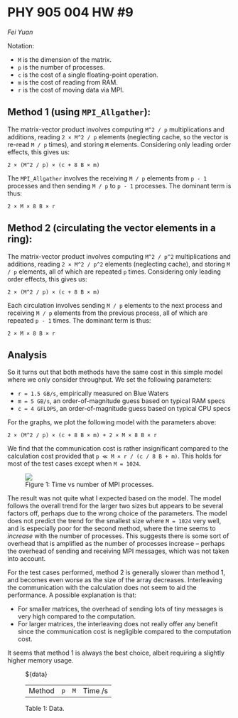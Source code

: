 # PHY 905 004 HW #9

<address rel="author">Fei Yuan</address>

Notation:

  - `M` is the dimension of the matrix.
  - `p` is the number of processes.
  - `c` is the cost of a single floating-point operation.
  - `m` is the cost of reading from RAM.
  - `r` is the cost of moving data via MPI.

## Method 1 (using `MPI_Allgather`):

The matrix-vector product involves computing `M^2 / p` multiplications and additions, reading `2 × M^2 / p` elements (neglecting cache, so the vector is re-read `M / p` times), and storing `M` elements.  Considering only leading order effects, this gives us:

~~~equation
2 × (M^2 / p) × (c + 8 B × m)
~~~

The `MPI_Allgather` involves the receiving `M / p` elements from `p - 1` processes and then sending `M / p` to `p - 1` processes.  The dominant term is thus:

~~~equation
2 × M × 8 B × r
~~~

## Method 2 (circulating the vector elements in a ring):

The matrix-vector product involves computing `M^2 / p^2` multiplications and additions, reading `2 × M^2 / p^2` elements (neglecting cache), and storing `M / p` elements, all of which are repeated `p` times.  Considering only leading order effects, this gives us:

~~~equation
2 × (M^2 / p) × (c + 8 B × m)
~~~

Each circulation involves sending `M / p` elements to the next process and receiving `M / p` elements from the previous process, all of which are repeated `p - 1` times.  The dominant term is thus:

~~~equation
2 × M × 8 B × r
~~~

## Analysis

So it turns out that both methods have the same cost in this simple model where we only consider throughput.  We set the following parameters:

  - `r = 1.5 GB/s`, empirically measured on Blue Waters
  - `m = 5 GB/s`, an order-of-magnitude guess based on typical RAM specs
  - `c = 4 GFLOPS`, an order-of-magnitude guess based on typical CPU specs

For the graphs, we plot the following model with the parameters above:

~~~equation
2 × (M^2 / p) × (c + 8 B × m) + 2 × M × 8 B × r
~~~

We find that the communication cost is rather insignificant compared to the calculation cost provided that `p ≪ M × r / (c / 8 B + m)`.  This holds for most of the test cases except when `M = 1024`.

<figure>
  <a href="${fig_time_fn}"><img src="${fig_time_fn}"/></a>
  <figcaption>Figure 1: Time vs number of MPI processes.</figcaption>
</figure>

The result was not quite what I expected based on the model.  The model follows the overall trend for the larger two sizes but appears to be several factors off, perhaps due to the wrong choice of the parameters.  The model does not predict the trend for the smallest size where `M = 1024` very well, and is especially poor for the second method, where the time seems to *increase* with the number of processes.  This suggests there is some sort of overhead that is amplified as the number of processes increase – perhaps the overhead of sending and receiving MPI messages, which was not taken into account.

For the test cases performed, method 2 is generally slower than method 1, and becomes even worse as the size of the array decreases.  Interleaving the communication with the calculation does not seem to aid the performance.  A possible explanation is that:

  - For smaller matrices, the overhead of sending lots of tiny messages is very high compared to the computation.
  - For larger matrices, the interleaving does not really offer any benefit since the communication cost is negligible compared to the computation cost.

It seems that method 1 is always the best choice, albeit requiring a slightly higher memory usage.

<figure>
  <table>
    <tr>
      <td>Method</td>
      <td><code>p</code></td>
      <td><code>M</code></td>
      <td>Time /s</td>
    </tr>
    ${data}
  </table>
  <figcaption>Table 1: Data.</figcaption>
</figure>
